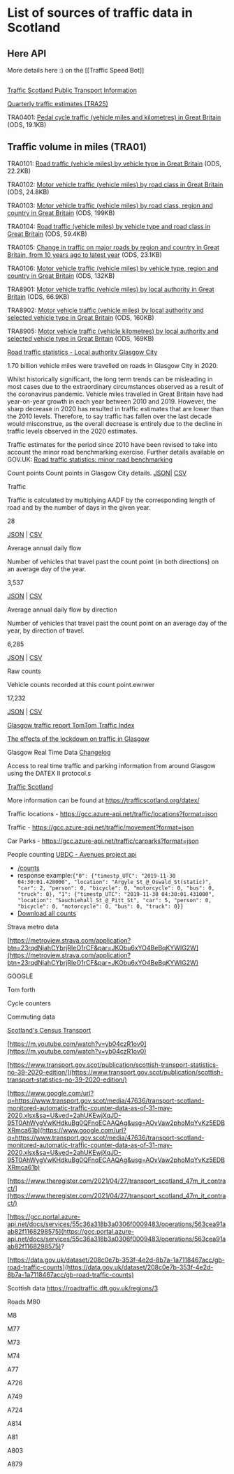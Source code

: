 # List of sources of traffic data in Scotland
## Here  API
More details here :) on the [[Traffic Speed Bot]]

## 
[Traffic Scotland  Public Transport Information](https://trafficscotland.org/publictransport/)

[Quarterly traffic estimates (TRA25)](https://www.gov.uk/government/statistical-data-sets/tra25-quarterly-estimates)

TRA0401: [Pedal cycle traffic (vehicle miles and kilometres) in Great Britain](https://assets.publishing.service.gov.uk/government/uploads/system/uploads/attachment_data/file/981991/tra0401.ods) (ODS, 19.1KB)

## Traffic volume in miles (TRA01)

TRA0101: [Road traffic (vehicle miles) by vehicle type in Great Britain](https://assets.publishing.service.gov.uk/government/uploads/system/uploads/attachment_data/file/981969/tra0101.ods) (ODS, 22.2KB)

TRA0102: [Motor vehicle traffic (vehicle miles) by road class in Great Britain](https://assets.publishing.service.gov.uk/government/uploads/system/uploads/attachment_data/file/981970/tra0102.ods) (ODS, 24.8KB)

TRA0103: [Motor vehicle traffic (vehicle miles) by road class, region and country in Great Britain](https://assets.publishing.service.gov.uk/government/uploads/system/uploads/attachment_data/file/981971/tra0103.ods) (ODS, 199KB)

TRA0104: [Road traffic (vehicle miles) by vehicle type and road class in Great Britain](https://assets.publishing.service.gov.uk/government/uploads/system/uploads/attachment_data/file/981972/tra0104.ods) (ODS, 59.4KB)

TRA0105: [Change in traffic on major roads by region and country in Great Britain, from 10 years ago to latest year](https://assets.publishing.service.gov.uk/government/uploads/system/uploads/attachment_data/file/981973/tra0105.ods) (ODS, 23.1KB)

TRA0106: [Motor vehicle traffic (vehicle miles) by vehicle type, region and country in Great Britain](https://assets.publishing.service.gov.uk/government/uploads/system/uploads/attachment_data/file/981974/tra0106.ods) (ODS, 132KB)

TRA8901: [Motor vehicle traffic (vehicle miles) by local authority in Great Britain](https://assets.publishing.service.gov.uk/government/uploads/system/uploads/attachment_data/file/982024/tra8901.ods) (ODS, 66.9KB)

TRA8902: [Motor vehicle traffic (vehicle miles) by local authority and selected vehicle type in Great Britain](https://assets.publishing.service.gov.uk/government/uploads/system/uploads/attachment_data/file/982025/tra8902.ods) (ODS, 160KB)

TRA8905: [Motor vehicle traffic (vehicle kilometres) by local authority and selected vehicle type in Great Britain](https://assets.publishing.service.gov.uk/government/uploads/system/uploads/attachment_data/file/982028/tra8905.ods) (ODS, 169KB)

[Road traffic statistics - Local authority Glasgow City](https://roadtraffic.dft.gov.uk/local-authorities/3)

1.70 billion vehicle miles were travelled on roads in Glasgow City in 2020.

Whilst historically significant, the long term trends can be misleading in most cases due to the extraordinary circumstances observed as a result of the coronavirus pandemic. Vehicle miles travelled in Great Britain have had year-on-year growth in each year between 2010 and 2019. However, the sharp decrease in 2020 has resulted in traffic estimates that are lower than the 2010 levels. Therefore, to say traffic has fallen over the last decade would misconstrue, as the overall decrease is entirely due to the decline in traffic levels observed in the 2020 estimates.

Traffic estimates for the period since 2010 have been revised to take into account the minor road benchmarking exercise. Further details available on GOV.UK: [Road traffic statistics: minor road benchmarking](https://www.gov.uk/government/publications/road-traffic-statistics-minor-road-benchmarking)



 Count points
  Count points in Glasgow City details.
  [JSON](https://roadtraffic.dft.gov.uk/api/count-points?filter[local_authority_id]=3)| [CSV](https://storage.googleapis.com/dft-statistics/road-traffic/downloads/countpoints/local_authority_id/dft_countpoints_local_authority_id_3.csv) 
                                                                                                                                           
Traffic

Traffic is calculated by multiplying AADF by the corresponding length of road and by the number of days in the given year.

28

[JSON](https://roadtraffic.dft.gov.uk/api/traffic/local-authorities?filter[local_authority_id]=3) | [CSV](https://storage.googleapis.com/dft-statistics/road-traffic/downloads/traffic/local_authority_id/dft_traffic_local_authority_id_3.csv)

Average annual daily flow

Number of vehicles that travel past the count point (in both directions) on an average day of the year.

3,537

[JSON](https://roadtraffic.dft.gov.uk/api/average-annual-daily-flow?filter[local_authority_id]=3) | [CSV](https://storage.googleapis.com/dft-statistics/road-traffic/downloads/aadf/local_authority_id/dft_aadf_local_authority_id_3.csv)

Average annual daily flow by direction

Number of vehicles that travel past the count point on an average day of the year, by direction of travel.

6,285

[JSON](https://roadtraffic.dft.gov.uk/api/average-annual-daily-flow-by-direction?filter[local_authority_id]=3) | [CSV](https://storage.googleapis.com/dft-statistics/road-traffic/downloads/aadfbydirection/local_authority_id/dft_aadfbydirection_local_authority_id_3.csv)

Raw counts

Vehicle counts recorded at this count point.ewrwer

17,232

[JSON](https://roadtraffic.dft.gov.uk/api/raw-counts?filter[local_authority_id]=3) | [CSV](https://storage.googleapis.com/dft-statistics/road-traffic/downloads/rawcount/local_authority_id/dft_rawcount_local_authority_id_3.csv)

[Glasgow traffic report  TomTom Traffic Index](https://www.tomtom.com/en_gb/traffic-index/glasgow-traffic/)

[The effects of the lockdown on traffic in Glasgow](https://www.ubdc.ac.uk/news-media/2020/april/the-effects-of-the-lockdown-on-traffic-in-glasgow/)

Glasgow Real Time Data
[Changelog](https://gcc.developer.azure-api.net/api-changelog#api=55c36a318b3a0306f0009483)

Access to real time traffic and parking information from around Glasgow using the DATEX II protocol.s

[Traffic Scotland](https://trafficscotland.org/datex/)

More information can be found at https://trafficscotland.org/datex/

Traffic locations - https://gcc.azure-api.net/traffic/locations?format=json

Traffic - https://gcc.azure-api.net/traffic/movement?format=json

Car Parks - https://gcc.azure-api.net/traffic/carparks?format=json

People counting
[UBDC - Avenues project api](https://api.ubdc.ac.uk/cctv/)

-   [/counts](https://api.ubdc.ac.uk/cctv/counts/)
-   response example:`{"0": {"timestp_UTC": "2019-11-30 04:30:01.428000", "location": "Argyle_St_@_Oswald_St(static)", "car": 2, "person": 0, "bicycle": 0, "motorcycle": 0, "bus": 0, "truck": 0}, "1": {"timestp_UTC": "2019-11-30 04:30:01.431000", "location": "Sauchiehall_St_@_Pitt_St", "car": 5, "person": 0, "bicycle": 0, "motorcycle": 0, "bus": 0, "truck": 0}}`
-   [Download all counts](https://api.ubdc.ac.uk/cctv/download)


Strava metro data

[https://metroview.strava.com/application?btn=23rqdNjahCYbrjRIeO1rCF&par=JKObu6xYO4BeBqKYWIG2W](https://metroview.strava.com/application?btn=23rqdNjahCYbrjRIeO1rCF&par=JKObu6xYO4BeBqKYWIG2W)

  

GOOGLE

  

Tom forth

  

Cycle counters

  

Commuting data

  [Scotland's Census Transport](https://www.scotlandscensus.gov.uk/census-results/at-a-glance/transport/)

[https://m.youtube.com/watch?v=yb04czR1ov0](https://m.youtube.com/watch?v=yb04czR1ov0)

  [https://www.transport.gov.scot/publication/scottish-transport-statistics-no-39-2020-edition/](https://www.transport.gov.scot/publication/scottish-transport-statistics-no-39-2020-edition/)

  [https://www.google.com/url?q=https://www.transport.gov.scot/media/47636/transport-scotland-monitored-automatic-traffic-counter-data-as-of-31-may-2020.xlsx&sa=U&ved=2ahUKEwjXqJD-95T0AhWygVwKHdkuBg0QFnoECAAQAg&usg=AOvVaw2phoMqYvKz5EDBXRmca61b](https://www.google.com/url?q=https://www.transport.gov.scot/media/47636/transport-scotland-monitored-automatic-traffic-counter-data-as-of-31-may-2020.xlsx&sa=U&ved=2ahUKEwjXqJD-95T0AhWygVwKHdkuBg0QFnoECAAQAg&usg=AOvVaw2phoMqYvKz5EDBXRmca61b)

  

[https://www.theregister.com/2021/04/27/transport_scotland_47m_it_contract/](https://www.theregister.com/2021/04/27/transport_scotland_47m_it_contract/)

  

[https://gcc.portal.azure-api.net/docs/services/55c36a318b3a0306f0009483/operations/563cea91aab82f1168298575](https://gcc.portal.azure-api.net/docs/services/55c36a318b3a0306f0009483/operations/563cea91aab82f1168298575)?

  

[https://data.gov.uk/dataset/208c0e7b-353f-4e2d-8b7a-1a7118467acc/gb-road-traffic-counts](https://data.gov.uk/dataset/208c0e7b-353f-4e2d-8b7a-1a7118467acc/gb-road-traffic-counts)

Scottish data https://roadtraffic.dft.gov.uk/regions/3

Roads
M80

M8

M77

M73

M74

A77

A726

A749

A724

A814

A81

A803

A879